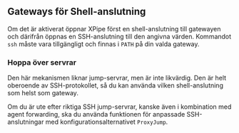 ## Gateways för Shell-anslutning

Om det är aktiverat öppnar XPipe först en shell-anslutning till gatewayen och därifrån öppnas en SSH-anslutning till den angivna värden. Kommandot `ssh` måste vara tillgängligt och finnas i `PATH` på din valda gateway.

### Hoppa över servrar

Den här mekanismen liknar jump-servrar, men är inte likvärdig. Den är helt oberoende av SSH-protokollet, så du kan använda vilken shell-anslutning som helst som gateway.

Om du är ute efter riktiga SSH jump-servrar, kanske även i kombination med agent forwarding, ska du använda funktionen för anpassade SSH-anslutningar med konfigurationsalternativet `ProxyJump`.
